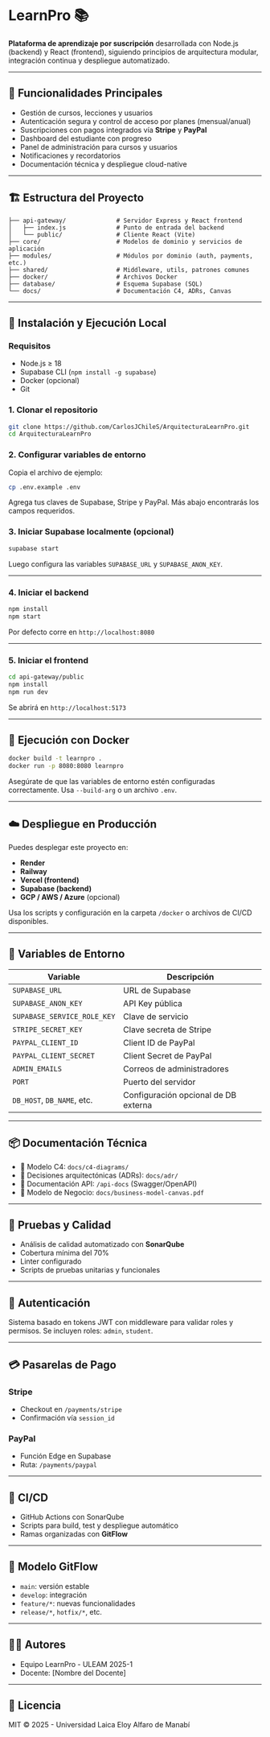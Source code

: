 # LearnPro 📚

**Plataforma de aprendizaje por suscripción** desarrollada con Node.js (backend) y React (frontend), siguiendo principios de arquitectura modular, integración continua y despliegue automatizado.

---

## 🧠 Funcionalidades Principales

- Gestión de cursos, lecciones y usuarios
- Autenticación segura y control de acceso por planes (mensual/anual)
- Suscripciones con pagos integrados vía **Stripe** y **PayPal**
- Dashboard del estudiante con progreso
- Panel de administración para cursos y usuarios
- Notificaciones y recordatorios
- Documentación técnica y despliegue cloud-native

---

## 🏗️ Estructura del Proyecto

```
├── api-gateway/              # Servidor Express y React frontend
│   ├── index.js              # Punto de entrada del backend
│   └── public/               # Cliente React (Vite)
├── core/                     # Modelos de dominio y servicios de aplicación
├── modules/                  # Módulos por dominio (auth, payments, etc.)
├── shared/                   # Middleware, utils, patrones comunes
├── docker/                   # Archivos Docker
├── database/                 # Esquema Supabase (SQL)
└── docs/                     # Documentación C4, ADRs, Canvas
```

---

## 🚀 Instalación y Ejecución Local

### Requisitos

- Node.js ≥ 18
- Supabase CLI (`npm install -g supabase`)
- Docker (opcional)
- Git

### 1. Clonar el repositorio

```bash
git clone https://github.com/CarlosJChileS/ArquitecturaLearnPro.git
cd ArquitecturaLearnPro
```

### 2. Configurar variables de entorno

Copia el archivo de ejemplo:

```bash
cp .env.example .env
```

Agrega tus claves de Supabase, Stripe y PayPal. Más abajo encontrarás los campos requeridos.

### 3. Iniciar Supabase localmente (opcional)

```bash
supabase start
```

Luego configura las variables `SUPABASE_URL` y `SUPABASE_ANON_KEY`.

---

### 4. Iniciar el backend

```bash
npm install
npm start
```

Por defecto corre en `http://localhost:8080`

---

### 5. Iniciar el frontend

```bash
cd api-gateway/public
npm install
npm run dev
```

Se abrirá en `http://localhost:5173`

---

## 🐳 Ejecución con Docker

```bash
docker build -t learnpro .
docker run -p 8080:8080 learnpro
```

Asegúrate de que las variables de entorno estén configuradas correctamente. Usa `--build-arg` o un archivo `.env`.

---

## ☁️ Despliegue en Producción

Puedes desplegar este proyecto en:

- **Render**
- **Railway**
- **Vercel (frontend)**
- **Supabase (backend)**
- **GCP / AWS / Azure** (opcional)

Usa los scripts y configuración en la carpeta `/docker` o archivos de CI/CD disponibles.

---

## 📄 Variables de Entorno

| Variable | Descripción |
|---------|-------------|
| `SUPABASE_URL` | URL de Supabase |
| `SUPABASE_ANON_KEY` | API Key pública |
| `SUPABASE_SERVICE_ROLE_KEY` | Clave de servicio |
| `STRIPE_SECRET_KEY` | Clave secreta de Stripe |
| `PAYPAL_CLIENT_ID` | Client ID de PayPal |
| `PAYPAL_CLIENT_SECRET` | Client Secret de PayPal |
| `ADMIN_EMAILS` | Correos de administradores |
| `PORT` | Puerto del servidor |
| `DB_HOST`, `DB_NAME`, etc. | Configuración opcional de DB externa |

---

## 📦 Documentación Técnica

- 📌 Modelo C4: `docs/c4-diagrams/`
- 🧠 Decisiones arquitectónicas (ADRs): `docs/adr/`
- 📃 Documentación API: `/api-docs` (Swagger/OpenAPI)
- 💼 Modelo de Negocio: `docs/business-model-canvas.pdf`

---

## 🧪 Pruebas y Calidad

- Análisis de calidad automatizado con **SonarQube**
- Cobertura mínima del 70%
- Linter configurado
- Scripts de pruebas unitarias y funcionales

---

## 🔐 Autenticación

Sistema basado en tokens JWT con middleware para validar roles y permisos. Se incluyen roles: `admin`, `student`.

---

## 💳 Pasarelas de Pago

### Stripe

- Checkout en `/payments/stripe`
- Confirmación vía `session_id`

### PayPal

- Función Edge en Supabase
- Ruta: `/payments/paypal`

---

## 🔄 CI/CD

- GitHub Actions con SonarQube
- Scripts para build, test y despliegue automático
- Ramas organizadas con **GitFlow**

---

## 📂 Modelo GitFlow

- `main`: versión estable
- `develop`: integración
- `feature/*`: nuevas funcionalidades
- `release/*`, `hotfix/*`, etc.

---

## 👨‍💻 Autores

- Equipo LearnPro - ULEAM 2025-1
- Docente: [Nombre del Docente]

---

## 📃 Licencia

MIT © 2025 - Universidad Laica Eloy Alfaro de Manabí
